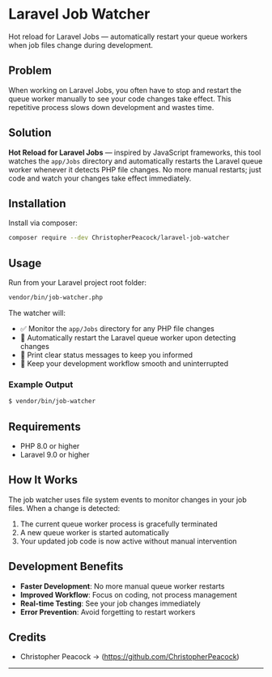 # Laravel Job Watcher

Hot reload for Laravel Jobs — automatically restart your queue workers when job files change during development.

## Problem

When working on Laravel Jobs, you often have to stop and restart the queue worker manually to see your code changes take effect. This repetitive process slows down development and wastes time.

## Solution

**Hot Reload for Laravel Jobs** — inspired by JavaScript frameworks, this tool watches the `app/Jobs` directory and automatically restarts the Laravel queue worker whenever it detects PHP file changes. No more manual restarts; just code and watch your changes take effect immediately.

## Installation

Install via composer:

```bash
composer require --dev ChristopherPeacock/laravel-job-watcher
```

## Usage

Run from your Laravel project root folder:

```bash
vendor/bin/job-watcher.php
```

The watcher will:

- ✅ Monitor the `app/Jobs` directory for any PHP file changes
- 🔄 Automatically restart the Laravel queue worker upon detecting changes
- 📝 Print clear status messages to keep you informed
- 🚀 Keep your development workflow smooth and uninterrupted

### Example Output

```bash
$ vendor/bin/job-watcher


```

## Requirements

- PHP 8.0 or higher
- Laravel 9.0 or higher

## How It Works

The job watcher uses file system events to monitor changes in your job files. When a change is detected:

1. The current queue worker process is gracefully terminated
2. A new queue worker is started automatically
3. Your updated job code is now active without manual intervention

## Development Benefits

- **Faster Development**: No more manual queue worker restarts
- **Improved Workflow**: Focus on coding, not process management  
- **Real-time Testing**: See your job changes immediately
- **Error Prevention**: Avoid forgetting to restart workers

## Credits

- Christopher Peacock -> (https://github.com/ChristopherPeacock)

---